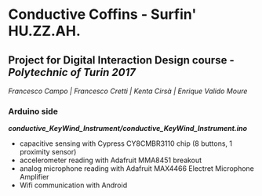 # Conductive Coffins - Surfin' HU.ZZ.AH.

## Project for Digital Interaction Design course - __*Polytechnic of Turin 2017*__
_Francesco Campo | Francesco Cretti | Kenta Cirsà | Enrique Valido Moure_

### Arduino side
_**conductive_KeyWind_Instrument/conductive_KeyWind_Instrument.ino**_

- capacitive sensing with Cypress CY8CMBR3110 chip (8 buttons, 1 proximity sensor)
- accelerometer reading with Adafruit MMA8451 breakout
- analog microphone reading with Adafruit MAX4466 Electret Microphone Amplifier
- Wifi communication with Android
